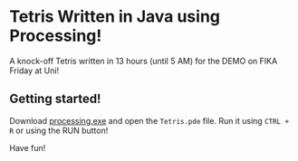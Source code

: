 # Tetris Written in Java using Processing!
A knock-off Tetris written in 13 hours (until 5 AM) for the DEMO on FIKA Friday at Uni!


## Getting started!

Download [processing.exe](https://processing.org/download) and open the `Tetris.pde` file.
Run it using `CTRL + R` or using the RUN button!

Have fun!
